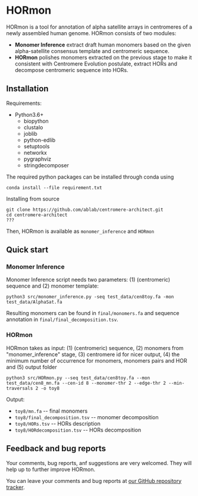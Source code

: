 # HORmon
HORmon is a tool for annotation of alpha satellite arrays in centromeres of a newly assembled human genome. HORmon consists of two modules:
* **Monomer Inference** extract draft human monomers based on the given alpha-satellite consensus template and centromeric sequence.
* **HORmon** polishes monomers extracted on the previous stage to make it consistent with Centromere Evolution postulate, extract HORs and decompose centromeric sequence into HORs.

## Installation
Requirements:
* Python3.6+
  * biopython
  * clustalo
  * joblib
  * python-edlib
  * setuptools
  * networkx
  * pygraphviz
  * stringdecomposer

The required python packages can be installed through conda using
```
conda install --file requirement.txt
```

Installing from source
```
git clone https://github.com/ablab/centromere-architect.git
cd centromere-architect
???
```

Then, HORmon is available as `monomer_inference` and `HORmon` 

## Quick start
### Monomer Inference
Monomer Inference script needs two parameters: (1) (centromeric) sequence and (2) monomer template:

```
python3 src/monomer_inference.py -seq test_data/cen8toy.fa -mon test_data/AlphaSat.fa
```

Resulting monomers can be found in ```final/monomers.fa``` and sequence annotation in ```final/final_decomposition.tsv```.

### HORmon
HORmon takes as input: (1) (centromeric) sequence, (2) monomers from "monomer_inference" stage, (3) centromere id for nicer output, (4) the minimum number of occurrence for monomers, monomers pairs and HOR and (5) output folder
```
python3 src/HORmon.py --seq test_data/cen8toy.fa --mon test_data/cen8_mn.fa --cen-id 8 --monomer-thr 2 --edge-thr 2 --min-traversals 2 -o toy8
```

Output:
* `toy8/mn.fa` -- final monomers
* `toy8/final_decomposition.tsv` -- monomer decomposition
* `toy8/HORs.tsv` -- HORs description
* `toy8/HORdecomposition.tsv` -- HORs decomposition

## Feedback and bug reports
Your comments, bug reports, anf suggestions are very welcomed. They will help up to further improve HORmon. 

You can leave your comments and bug reports at [our GitHub repository tracker](https://github.com/ablab/centromere-architect/issues). 
